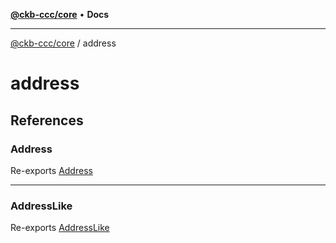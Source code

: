 [**@ckb-ccc/core**](README.md) • **Docs**

***

[@ckb-ccc/core](README.md) / address

# address

## References

### Address

Re-exports [Address](address.Class.Address.md)

***

### AddressLike

Re-exports [AddressLike](address.Type.AddressLike.md)
